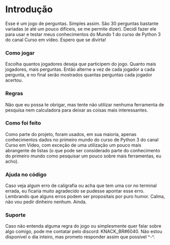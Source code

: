 # Introdução

Esse é um jogo de perguntas. Simples assim. São 30 perguntas bastante variadas (e até um pouco difíceis, se me permite dizer). Decidi fazer ele para usar e testar meus conhecimentos do Mundo 1 do curso de Python 3 do canal Curso em vídeo. Espero que se divirta!

### Como jogar

Escolha quantos jogadores deseja que participem do jogo. Quanto mais jogadores, mais perguntas. Então alterne a vez de cada jogador a cada pergunta, e no final serão mostrados quantas perguntas cada jogador acertou.

### Regras

Não que eu possa te obrigar, mas tente não utilizar nenhuma ferramenta de pesquisa nem calculadora para deixar as coisas mais interessantes.

### Como foi feito

Como parte do projeto, foram usados, em sua maioria, apenas conhecimentos dados no primeiro mundo do curso de Python 3 do canal Curso em Vídeo, com exceção de uma utilização um pouco mais abrangente de listas (o que pode ser considerado parte do conhecimento do primeiro mundo como pesquisar um pouco sobre mais ferramentas, eu acho).

### Ajuda no código

Caso veja algum erro de caligrafia ou acha que tem uma cor no terminal errada, eu ficaria muito agradecido se pudesse apontar esse erro. Lembrando que alguns erros podem ser propositais por puro humor. Calma, não vou pedir dinheiro nenhum. Ainda.



### Suporte

Caso não entenda alguma regra do jogo ou simplesmente quer falar sobre algo comigo, pode me contatar pelo discord: KNACK_BR#6040. Não estou disponível o dia inteiro, mas prometo responder assim que possível ^-^.